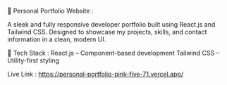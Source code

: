 💼 Personal Portfolio Website :

A sleek and fully responsive developer portfolio built using React.js and Tailwind CSS. Designed to showcase my projects, skills, and contact information in a clean, modern UI.

🔧 Tech Stack :
React.js – Component-based development
Tailwind CSS – Utility-first styling

Live Link : https://personal-portfolio-pink-five-71.vercel.app/

